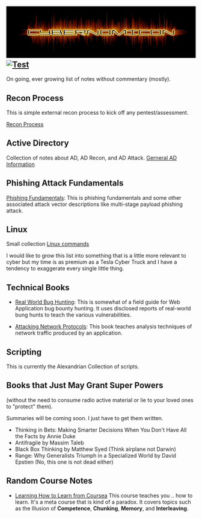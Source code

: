 ![Cybernomicon](images/cyber2.png "Klaatu Barada NNNecktie.")
[![Test](https://img.shields.io/badge/search%20space-Google-blueviolet)](www.google.com)
---
On going, ever growing list of notes without commentary (mostly).

## Recon Process

This is simple external recon process to kick off any pentest/assessment.

[Recon Process](Recon.md "Hail to the Recon")

## Active Directory

Collection of notes about AD, AD Recon, and AD Attack. 
[Gerneral AD Information](ActiveDirectory/README.md "The time loop starts here.")

## Phishing Attack Fundamentals

[Phishing Fundamentals](Phishing/README.md): This is phishing fundamentals and some other associated attack vector descriptions like multi-stage payload phishing attack. 

## Linux

Small collection  [Linux commands](Linux/Linux.md "Give me some Linux baby.")

I would like to grow this list into something that is a little more relevant to cyber but my time is as premium as a Tesla Cyber Truck and I have a tendency to exaggerate every single little thing. 

## Technical Books

* [Real World Bug Hunting](Books/RealWorldBugHunting/Readme.md "The holistic approach to bug hunting!!"):
	This is somewhat of a field guide for Web Application bug bounty hunting.
	It uses disclosed reports of real-world bung hunts to teach the various vulnerabilities.

* [Attacking Network Protocols](Books/AttackingNetworkProtocols/README.md "How many roads must a man walk down?"): 
	This book teaches analysis techniques of network traffic produced by an application.

## Scripting
This is currently the Alexandrian Collection of scripts.

## Books that Just May Grant Super Powers
(without the need to consume radio active material or lie to your loved ones to "protect" them).

Summaries will be coming soon. I just have to get them written.

* Thinking in Bets: Making Smarter Decisions When You Don't Have All the Facts by Annie Duke
* Antifragile by Massim Taleb
* Black Box Thinking by Matthew Syed (Think airplane not Darwin)
* Range: Why Generalists Triumph in a Specialized World by David Epstien (No, this one is not dead either)

## Random Course Notes
* [Learning How to Learn from Coursea](https://www.coursera.org/learn/learning-how-to-learn "An Epic saga of meta learning.  They can take our tuna but they can never take our ability to learn!!") This course teaches you .. how to learn.  It's a meta course that is kind of a paradox.  It covers topics such as the Illusion of **Competence**, **Chunking**, **Memory**, and **Interleaving**.

